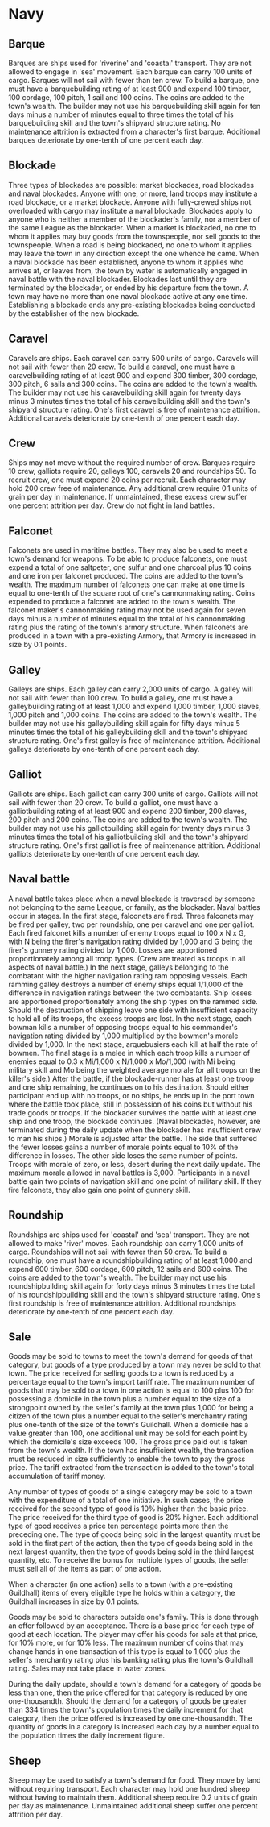 # Navy

## Barque
Barques are ships used for 'riverine' and 'coastal' transport. They are not allowed to engage in 'sea' movement. Each barque can carry 100 units of cargo. Barques will not sail with fewer than ten crew. To build a barque, one must have a barquebuilding rating of at least 900 and expend 100 timber, 100 cordage, 100 pitch, 1 sail and 100 coins. The coins are added to the town's wealth. The builder may not use his barquebuilding skill again for ten days minus a number of minutes equal to three times the total of his barquebuilding skill and the town's shipyard structure rating. No maintenance attrition is extracted from a character's first barque. Additional barques deteriorate by one-tenth of one percent each day.
## Blockade
Three types of blockades are possible: market blockades, road blockades and naval blockades. Anyone with one, or more, land troops may institute a road blockade, or a market blockade. Anyone with fully-crewed ships not overloaded with cargo may institute a naval blockade. Blockades apply to anyone who is neither a member of the blockader's family, nor a member of the same League as the blockader. When a market is blockaded, no one to whom it applies may buy goods from the townspeople, nor sell goods to the townspeople. When a road is being blockaded, no one to whom it applies may leave the town in any direction except the one whence he came. When a naval blockade has been established, anyone to whom it applies who arrives at, or leaves from, the town by water is automatically engaged in naval battle with the naval blockader. Blockades last until they are terminated by the blockader, or ended by his departure from the town. A town may have no more than one naval blockade active at any one time. Establishing a blockade ends any pre-existing blockades being conducted by the establisher of the new blockade.
## Caravel
Caravels are ships. Each caravel can carry 500 units of cargo. Caravels will not sail with fewer than 20 crew. To build a caravel, one must have a caravelbuilding rating of at least 900 and expend 300 timber, 300 cordage, 300 pitch, 6 sails and 300 coins. The coins are added to the town's wealth. The builder may not use his caravelbuilding skill again for twenty days minus 3 minutes times the total of his caravelbuilding skill and the town's shipyard structure rating. One's first caravel is free of maintenance attrition. Additional caravels deteriorate by one-tenth of one percent each day.

## Crew
Ships may not move without the required number of crew. Barques require 10 crew, galliots require 20, galleys 100, caravels 20 and roundships 50. To recruit crew, one must expend 20 coins per recruit. Each character may hold 200 crew free of maintenance. Any additional crew require 0.1 units of grain per day in maintenance. If unmaintained, these excess crew suffer one percent attrition per day. Crew do not fight in land battles. 
## Falconet
Falconets are used in maritime battles. They may also be used to meet a town's demand for weapons. To be able to produce falconets, one must expend a total of one saltpeter, one sulfur and one charcoal plus 10 coins and one iron per falconet produced. The coins are added to the town's wealth. The maximum number of falconets one can make at one time is equal to one-tenth of the square root of one's cannonmaking rating. Coins expended to produce a falconet are added to the town's wealth. The falconet maker's cannonmaking rating may not be used again for seven days minus a number of minutes equal to the total of his cannonmaking rating plus the rating of the town's armory structure. When falconets are produced in a town with a pre-existing Armory, that Armory is increased in size by 0.1 points.

## Galley
Galleys are ships. Each galley can carry 2,000 units of cargo. A galley will not sail with fewer than 100 crew. To build a galley, one must have a galleybuilding rating of at least 1,000 and expend 1,000 timber, 1,000 slaves, 1,000 pitch and 1,000 coins. The coins are added to the town's wealth. The builder may not use his galleybuilding skill again for fifty days minus 5 minutes times the total of his galleybuilding skill and the town's shipyard structure rating. One's first galley is free of maintenance attrition. Additional galleys deteriorate by one-tenth of one percent each day.

## Galliot
Galliots are ships. Each galliot can carry 300 units of cargo. Galliots will not sail with fewer than 20 crew. To build a galliot, one must have a galliotbuilding rating of at least 900 and expend 200 timber, 200 slaves, 200 pitch and 200 coins. The coins are added to the town's wealth. The builder may not use his galliotbuilding skill again for twenty days minus 3 minutes times the total of his galliotbuilding skill and the town's shipyard structure rating. One's first galliot is free of maintenance attrition. Additional galliots deteriorate by one-tenth of one percent each day.

## Naval battle
A naval battle takes place when a naval blockade is traversed by someone not belonging to the same League, or family, as the blockader. Naval battles occur in stages. In the first stage, falconets are fired. Three falconets may be fired per galley, two per roundship, one per caravel and one per galliot. Each fired falconet kills a number of enemy troops equal to 100 x N x G, with N being the firer's navigation rating divided by 1,000 and G being the firer's gunnery rating divided by 1,000. Losses are apportioned proportionately among all troop types. (Crew are treated as troops in all aspects of naval battle.) In the next stage, galleys belonging to the combatant with the higher navigation rating ram opposing vessels. Each ramming galley destroys a number of enemy ships equal 1/1,000 of the difference in navigation ratings between the two combatants. Ship losses are apportioned proportionately among the ship types on the rammed side. Should the destruction of shipping leave one side with insufficient capacity to hold all of its troops, the excess troops are lost. In the next stage, each bowman kills a number of opposing troops equal to his commander's navigation rating divided by 1,000 multiplied by the bowmen's morale divided by 1,000. In the next stage, arquebusiers each kill at half the rate of bowmen. The final stage is a melee in which each troop kills a number of enemies equal to 0.3 x Mi/1,000 x N/1,000 x Mo/1,000 (with Mi being military skill and Mo being the weighted average morale for all troops on the killer's side.) After the battle, if the blockade-runner has at least one troop and one ship remaining, he continues on to his destination. Should either participant end up with no troops, or no ships, he ends up in the port town where the battle took place, still in possession of his coins but without his trade goods or troops. If the blockader survives the battle with at least one ship and one troop, the blockade continues. (Naval blockades, however, are terminated during the daily update when the blockader has insufficient crew to man his ships.) Morale is adjusted after the battle. The side that suffered the fewer losses gains a number of morale points equal to 10% of the difference in losses. The other side loses the same number of points. Troops with morale of zero, or less, desert during the next daily update. The maximum morale allowed in naval battles is 3,000. Participants in a naval battle gain two points of navigation skill and one point of military skill. If they fire falconets, they also gain one point of gunnery skill.

## Roundship
Roundships are ships used for 'coastal' and 'sea' transport. They are not allowed to make 'river' moves. Each roundship can carry 1,000 units of cargo. Roundships will not sail with fewer than 50 crew. To build a roundship, one must have a roundshipbuilding rating of at least 1,000 and expend 600 timber, 600 cordage, 600 pitch, 12 sails and 600 coins. The coins are added to the town's wealth. The builder may not use his roundshipbuilding skill again for forty days minus 3 minutes times the total of his roundshipbuilding skill and the town's shipyard structure rating. One's first roundship is free of maintenance attrition. Additional roundships deteriorate by one-tenth of one percent each day.

## Sale
Goods may be sold to towns to meet the town's demand for goods of that category, but goods of a type produced by a town may never be sold to that town. The price received for selling goods to a town is reduced by a percentage equal to the town's import tariff rate. The maximum number of goods that may be sold to a town in one action is equal to 100 plus 100 for possessing a domicile in the town plus a number equal to the size of a strongpoint owned by the seller's family at the town plus 1,000 for being a citizen of the town plus a number equal to the seller's merchantry rating plus one-tenth of the size of the town's Guildhall. When a domicile has a value greater than 100, one additional unit may be sold for each point by which the domicile's size exceeds 100. The gross price paid out is taken from the town's wealth. If the town has insufficient wealth, the transaction must be reduced in size sufficiently to enable the town to pay the gross price. The tariff extracted from the transaction is added to the town's total accumulation of tariff money.

Any number of types of goods of a single category may be sold to a town with the expenditure of a total of one initiative. In such cases, the price received for the second type of good is 10% higher than the basic price. The price received for the third type of good is 20% higher. Each additional type of good receives a price ten percentage points more than the preceding one. The type of goods being sold in the largest quantity must be sold in the first part of the action, then the type of goods being sold in the next largest quantity, then the type of goods being sold in the third largest quantity, etc. To receive the bonus for multiple types of goods, the seller must sell all of the items as part of one action. 

When a character (in one action) sells to a town (with a pre-existing Guildhall) items of every eligible type he holds within a category, the Guildhall increases in size by 0.1 points. 

Goods may be sold to characters outside one's family. This is done through an offer followed by an acceptance. There is a base price for each type of good at each location. The player may offer his goods for sale at that price, for 10% more, or for 10% less. The maximum number of coins that may change hands in one transaction of this type is equal to 1,000 plus the seller's merchantry rating plus his banking rating plus the town's Guildhall rating. Sales may not take place in water zones.

During the daily update, should a town's demand for a category of goods be less than one, then the price offered for that category is reduced by one one-thousandth. Should the demand for a category of goods be greater than 334 times the town's population times the daily increment for that category, then the price offered is increased by one one-thousandth. The quantity of goods in a category is increased each day by a number equal to the population times the daily increment figure. 

## Sheep
Sheep may be used to satisfy a town's demand for food. They move by land without requiring transport. Each character may hold one hundred sheep without having to maintain them. Additional sheep require 0.2 units of grain per day as maintenance. Unmaintained additional sheep suffer one percent attrition per day.
